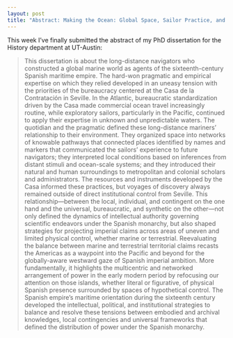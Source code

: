 ```yaml
---
layout: post
title: "Abstract: Making the Ocean: Global Space, Sailor Practice, and Bureaucratic Archives in the Sixteenth-Century Spanish Maritime Empire"
---
```


This week I’ve finally submitted the abstract of my PhD dissertation for the History department at UT-Austin:

> This dissertation is about the long-distance navigators who constructed a global marine world as agents of the sixteenth-century Spanish maritime empire. The hard-won pragmatic and empirical expertise on which they relied developed in an uneasy tension with the priorities of the bureaucracy centered at the Casa de la Contratación in Seville. In the Atlantic, bureaucratic standardization driven by the Casa made commercial ocean travel increasingly routine, while exploratory sailors, particularly in the Pacific, continued to apply their expertise in unknown and unpredictable waters. The quotidian and the pragmatic defined these long-distance mariners’ relationship to their environment. They organized space into networks of knowable pathways that connected places identified by names and markers that communicated the sailors’ experience to future navigators; they interpreted local conditions based on inferences from distant stimuli and ocean-scale systems; and they introduced their natural and human surroundings to metropolitan and colonial scholars and administrators. The resources and instruments developed by the Casa informed these practices, but voyages of discovery always remained outside of direct institutional control from Seville. This relationship—between the local, individual, and contingent on the one hand and the universal, bureaucratic, and synthetic on the other—not only defined the dynamics of intellectual authority governing scientific endeavors under the Spanish monarchy, but also shaped strategies for projecting imperial claims across areas of uneven and limited physical control, whether marine or terrestrial. Reevaluating the balance between marine and terrestrial territorial claims recasts the Americas as a waypoint into the Pacific and beyond for the globally-aware westward gaze of Spanish imperial ambition. More fundamentally, it highlights the multicentric and networked arrangement of power in the early modern period by refocusing our attention on those islands, whether literal or figurative, of physical Spanish presence surrounded by spaces of hypothetical control. The Spanish empire’s maritime orientation during the sixteenth century developed the intellectual, political, and institutional strategies to balance and resolve these tensions between embodied and archival knowledges, local contingencies and universal frameworks that defined the distribution of power under the Spanish monarchy.
